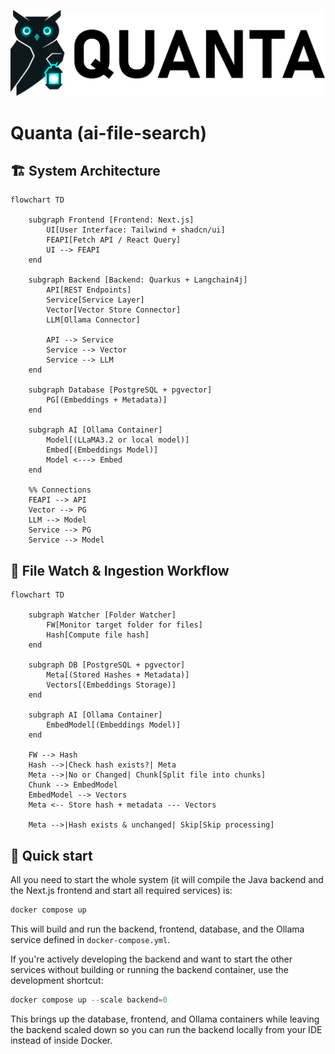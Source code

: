 <p align="center">
    <img src="./resources/logoTitle.png">
</p>

# Quanta (ai-file-search)

## 🏗️ System Architecture

```mermaid
flowchart TD

    subgraph Frontend [Frontend: Next.js]
        UI[User Interface: Tailwind + shadcn/ui]
        FEAPI[Fetch API / React Query]
        UI --> FEAPI
    end

    subgraph Backend [Backend: Quarkus + Langchain4j]
        API[REST Endpoints]
        Service[Service Layer]
        Vector[Vector Store Connector]
        LLM[Ollama Connector]
        
        API --> Service
        Service --> Vector
        Service --> LLM
    end

    subgraph Database [PostgreSQL + pgvector]
        PG[(Embeddings + Metadata)]
    end

    subgraph AI [Ollama Container]
        Model[(LLaMA3.2 or local model)]
        Embed[(Embeddings Model)]
        Model <---> Embed
    end

    %% Connections
    FEAPI --> API
    Vector --> PG
    LLM --> Model
    Service --> PG
    Service --> Model
```

## 📂 File Watch & Ingestion Workflow

```mermaid
flowchart TD

    subgraph Watcher [Folder Watcher]
        FW[Monitor target folder for files]
        Hash[Compute file hash]
    end

    subgraph DB [PostgreSQL + pgvector]
        Meta[(Stored Hashes + Metadata)]
        Vectors[(Embeddings Storage)]
    end

    subgraph AI [Ollama Container]
        EmbedModel[(Embeddings Model)]
    end

    FW --> Hash
    Hash -->|Check hash exists?| Meta
    Meta -->|No or Changed| Chunk[Split file into chunks]
    Chunk --> EmbedModel
    EmbedModel --> Vectors
    Meta <-- Store hash + metadata --- Vectors

    Meta -->|Hash exists & unchanged| Skip[Skip processing]
```

## 🚀 Quick start

All you need to start the whole system (it will compile the Java backend and the Next.js frontend and start all required services) is:

```powershell
docker compose up
```

This will build and run the backend, frontend, database, and the Ollama service defined in `docker-compose.yml`.

If you're actively developing the backend and want to start the other services without building or running the backend container, use the development shortcut:

```powershell
docker compose up --scale backend=0
```

This brings up the database, frontend, and Ollama containers while leaving the backend scaled down so you can run the backend locally from your IDE instead of inside Docker.
